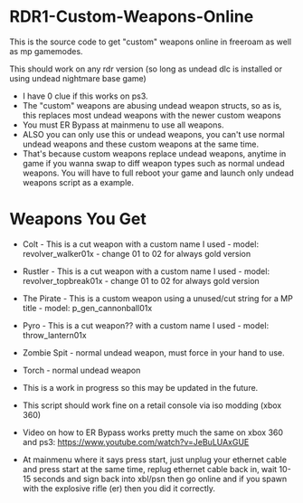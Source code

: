 # RDR1-Custom-Weapons-Online


This is the source code to get "custom" weapons online in freeroam as well as mp gamemodes.



This should work on any rdr version (so long as undead dlc is installed or using undead nightmare base game)
- I have 0 clue if this works on ps3.
- The "custom" weapons are abusing undead weapon structs, so as is, this replaces most undead weapons with the newer custom weapons
- You must ER Bypass at mainmenu to use all weapons.
- ALSO you can only use this or undead weapons, you can't use normal undead weapons and these custom weapons at the same time.
- That's because custom weapons replace undead weapons, anytime in game if you wanna swap to diff weapon types such as normal undead weapons. You will have to full reboot your game and launch only undead weapons script as a example.

# Weapons You Get
- Colt - This is a cut weapon with a custom name I used - model: revolver_walker01x - change 01 to 02 for always gold version
- Rustler - This is a cut weapon with a custom name I used - model: revolver_topbreak01x - change 01 to 02 for always gold version
- The Pirate - This is a custom weapon using a unused/cut string for a MP title - model: p_gen_cannonball01x
- Pyro - This is a cut weapon?? with a custom name I used - model: throw_lantern01x
- Zombie Spit - normal undead weapon, must force in your hand to use.
- Torch - normal undead weapon
- This is a work in progress so this may be updated in the future.



- This script should work fine on a retail console via iso modding (xbox 360)

- Video on how to ER Bypass works pretty much the same on xbox 360 and ps3: https://www.youtube.com/watch?v=JeBuLUAxGUE
- At mainmenu where it says press start, just unplug your ethernet cable and press start at the same time, replug ethernet cable back in, wait 10-15 seconds and sign back into xbl/psn then go online and if you spawn with the explosive rifle (er) then you did it correctly.

